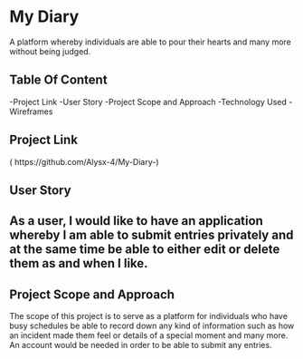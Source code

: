 <h1>My Diary</h1>
A platform whereby individuals are able to pour their hearts and many more without being judged.

<br>

<h2>Table Of Content</h2>
-Project Link -User Story 
-Project Scope and Approach 
-Technology Used 
-Wireframes

<br>

<h2>Project Link</h2> (
https://github.com/Alysx-4/My-Diary-)

<br>


<h2>User Story<h2> 
As a user, I would like to have an application whereby I am able to submit entries privately and at the same time be able to either edit or delete them as and when I like.


<h2>Project Scope and Approach</h2>
The scope of this project is to serve as a platform for individuals who have busy schedules be able to record down any kind of information such as how an incident made them feel or details of a special moment and many more. An account would be needed in order to be able to submit any entries.
